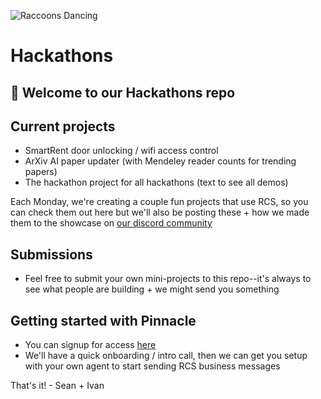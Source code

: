 ![Raccoons Dancing](https://i.pinimg.com/originals/80/9f/37/809f373d23d4db1b602af6e4327c518c.gif)

# Hackathons

## 👋 Welcome to our Hackathons repo

## Current projects

- SmartRent door unlocking / wifi access control
- ArXiv AI paper updater (with Mendeley reader counts for trending papers)
- The hackathon project for all hackathons (text to see all demos)

Each Monday, we're creating a couple fun projects that use RCS, so you can check them out here but we'll also be posting these + how we made them to the showcase on [our discord community](https://discord.gg/tT3n4Gmf)

## Submissions

- Feel free to submit your own mini-projects to this repo--it's always to see what people are building + we might send you something

## Getting started with Pinnacle

- You can signup for access [here](https://www.trypinnacle.app/access)
- We'll have a quick onboarding / intro call, then we can get you setup with your own agent to start sending RCS business messages

That's it! - Sean + Ivan